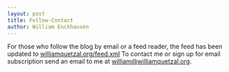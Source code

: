 ```yaml
---
layout: post
title: Follow-Contact
author: William Enckhausen
---
```

For those who follow the blog by email or a feed reader, the feed has been updated to  <a href="https://www.williamquetzal.org/feed.xml">williamquetzal.org/feed.xml</a>  To contact me or sign up for email subscription send an email to me at william@williamquetzal.org.
